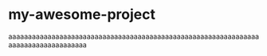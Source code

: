 # my-awesome-project
aaaaaaaaaaaaaaaaaaaaaaaaaaaaaaaaaaaaaaaaaaaaaaaaaaaaaaaaaaaaaaaaaaaaaaaaaaaaaaaaaaaa
